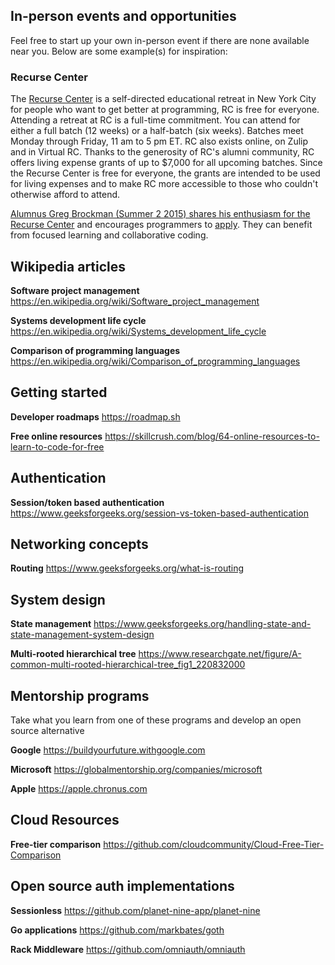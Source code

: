 ## In-person events and opportunities

Feel free to start up your own in-person event if there are none available near you. Below are some example(s) for inspiration:

### Recurse Center

The [Recurse Center](https://www.recurse.com/) is a self-directed educational retreat in New York City for people who want to get better at programming, RC is free for everyone. Attending a retreat at RC is a full-time commitment. You can attend for either a full batch (12 weeks) or a half-batch (six weeks). Batches meet Monday through Friday, 11 am to 5 pm ET. RC also exists online, on Zulip and in Virtual RC. Thanks to the generosity of RC's alumni community, RC offers living expense grants of up to $7,000 for all upcoming batches. Since the Recurse Center is free for everyone, the grants are intended to be used for living expenses and to make RC more accessible to those who couldn't otherwise afford to attend.

[Alumnus Greg Brockman (Summer 2 2015) shares his enthusiasm for the Recurse Center](https://blog.gregbrockman.com/recurse-center) and encourages programmers to [apply](https://www.recurse.com/apply). They can benefit from focused learning and collaborative coding.

## Wikipedia articles

**Software project management**
https://en.wikipedia.org/wiki/Software_project_management

**Systems development life cycle**
https://en.wikipedia.org/wiki/Systems_development_life_cycle

**Comparison of programming languages**
https://en.wikipedia.org/wiki/Comparison_of_programming_languages

## Getting started

**Developer roadmaps**
https://roadmap.sh

**Free online resources**
https://skillcrush.com/blog/64-online-resources-to-learn-to-code-for-free

## Authentication

**Session/token based authentication**
https://www.geeksforgeeks.org/session-vs-token-based-authentication

## Networking concepts

**Routing**
https://www.geeksforgeeks.org/what-is-routing

## System design

**State management**
https://www.geeksforgeeks.org/handling-state-and-state-management-system-design

**Multi-rooted hierarchical tree**
https://www.researchgate.net/figure/A-common-multi-rooted-hierarchical-tree_fig1_220832000

## Mentorship programs

Take what you learn from one of these programs and develop an open source alternative

**Google**
https://buildyourfuture.withgoogle.com

**Microsoft**
https://globalmentorship.org/companies/microsoft

**Apple**
https://apple.chronus.com

## Cloud Resources

**Free-tier comparison**
https://github.com/cloudcommunity/Cloud-Free-Tier-Comparison

## Open source auth implementations

**Sessionless**
https://github.com/planet-nine-app/planet-nine

**Go applications**
https://github.com/markbates/goth

**Rack Middleware**
https://github.com/omniauth/omniauth
